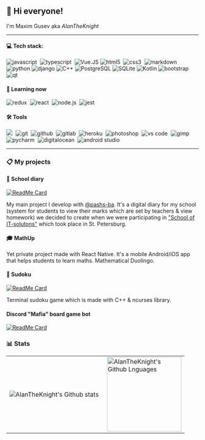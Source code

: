 ## :wave: Hi everyone!

I'm Maxim Gusev aka *AlanTheKnight*

---

#### :computer: Tech stack:

<img alt="javascript" src="https://img.shields.io/badge/javascript-000000.svg?&style=for-the-badge&logo=javascript&logoColor=F7DF1E" />&nbsp;
<img alt="typescript" src="https://img.shields.io/badge/typescript-007ACC.svg?&style=for-the-badge&logo=typescript&logoColor=fff" />&nbsp;
<img alt="Vue.JS" src="https://img.shields.io/badge/vuejs-4FC08D.svg?&style=for-the-badge&logo=vuedotjs&logoColor=fff">
<img alt="html5" src="https://img.shields.io/badge/html-E34F26.svg?&style=for-the-badge&logo=html5&logoColor=fff" />&nbsp;
<img alt="css3" src="https://img.shields.io/badge/css-1572B6.svg?&style=for-the-badge&logo=css3&logoColor=fff" />&nbsp;
<img alt="markdown" src="https://img.shields.io/badge/markdown-000.svg?&style=for-the-badge&logo=markdown&logoColor=fff" />&nbsp;
<img alt="python" src="https://img.shields.io/badge/python-3776AB.svg?&style=for-the-badge&logo=python&logoColor=fff">
<img alt="django" src="https://img.shields.io/badge/django-092E20.svg?&style=for-the-badge&logo=django&logoColor=fff">
<img alt="C++" src="https://img.shields.io/badge/c++-00599C.svg?&style=for-the-badge&logo=cplusplus&logoColor=fff">
<img alt="PostgreSQL" src="https://img.shields.io/badge/postgresql-4169E1.svg?&style=for-the-badge&logo=postgresql&logoColor=fff">
<img alt="SQLite" src="https://img.shields.io/badge/sqlite-003B57.svg?&style=for-the-badge&logo=sqlite&logoColor=fff">
<img alt="Kotlin" src="https://img.shields.io/badge/kotlin-7F52FF.svg?&style=for-the-badge&logo=kotlin&logoColor=fff">
<img alt="bootstrap" src="https://img.shields.io/badge/bootstrap-7610F7.svg?&style=for-the-badge&logo=bootstrap&logoColor=fff" />&nbsp;
<img alt="qt" src="https://img.shields.io/badge/qt-41CD52.svg?&style=for-the-badge&logo=qt&logoColor=fff" />&nbsp;

#### :book: Learning now

<img alt="redux" src="https://img.shields.io/badge/redux-764ABC.svg?&style=for-the-badge&logo=redux&logoColor=fff"/>&nbsp;
<img alt="react" src="https://img.shields.io/badge/react-61DAFB.svg?&style=for-the-badge&logo=react&logoColor=fff" />&nbsp;
<img alt="node.js" src="https://img.shields.io/badge/node.js-90C53F.svg?&style=for-the-badge&logo=node.js&logoColor=fff" />&nbsp;
<img alt="jest" src="https://img.shields.io/badge/jest-C21325.svg?&style=for-the-badge&logo=jest&logoColor=fff" />&nbsp;

#### :hammer_and_wrench: Tools

<img src="https://img.shields.io/badge/linux-FCC624.svg?&style=for-the-badge&logo=linux&logoColor=000"/>&nbsp;
<img alt="git" src="https://img.shields.io/badge/git-F05033.svg?&style=for-the-badge&logo=git&logoColor=fff" />&nbsp;
<img alt="github" src="https://img.shields.io/badge/github-000.svg?&style=for-the-badge&logo=github&logoColor=fff" />&nbsp;
<img alt="gitlab" src="https://img.shields.io/badge/gitlab-380D75.svg?&style=for-the-badge&logo=gitlab&logoColor=fff" />&nbsp;
<img alt="heroku" src="https://img.shields.io/badge/heroku-5920B1.svg?&style=for-the-badge&logo=heroku&logoColor=fff" />&nbsp;
<img alt="photoshop" src="https://img.shields.io/badge/photoshop-31A8FF.svg?&style=for-the-badge&logo=adobe-photoshop&logoColor=fff" />&nbsp;
<img alt="vs code" src="https://img.shields.io/badge/vscode-007ACC.svg?&style=for-the-badge&logo=visual-studio-code&logoColor=fff" />&nbsp;
<img alt="gimp" src="https://img.shields.io/badge/gimp-5C5543.svg?&style=for-the-badge&logo=gimp&logoColor=fff" />&nbsp;
<img alt="pycharm" src="https://img.shields.io/badge/pycharm-000.svg?&style=for-the-badge&logo=pycharm&logoColor=fff" />&nbsp;
<img alt="digitalocean" src="https://img.shields.io/badge/digital ocean-0080FF.svg?&style=for-the-badge&logo=digitalocean&logoColor=fff" />&nbsp;
<img alt="android studio" src="https://img.shields.io/badge/android studio-3DDC84.svg?&style=for-the-badge&logo=androidstudio&logoColor=fff" />&nbsp;

---

### 📋 My projects

#### :blue_book: School diary

[![ReadMe Card](https://github-readme-stats.vercel.app/api/pin/?username=ideasoft-spb&repo=diary56&theme=tokyonight)](https://github.com/ideasoft-spb/school-diary)

My main project I develop with [@pashs-ba](https://github.com/pashs-ba). It's a digital diary for my
school (system for students to view their marks which are set by teachers & view homework) we decided
to create when we were participating in ["School of IT-solutons"](https://itsolschool.ru/) which took
place in St. Petersburg.

#### 🎓 MathUp

Yet private project made with React Native. It's a mobile Android/iOS app that helps students to
learn maths. Mathematical Duolingo.

#### :pencil: Sudoku

[![ReadMe Card](https://github-readme-stats.vercel.app/api/pin/?username=alantheknight&repo=sudoku&theme=tokyonight)](https://github.com/alantheknight/sudoku)

Terminal sudoku game which is made with C++ & ncurses library.

#### Discord "Mafia" board game bot

[![ReadMe Card](https://github-readme-stats.vercel.app/api/pin/?username=alantheknight&repo=mafiabot&theme=tokyonight)](https://github.com/alantheknight/mafiabot)

### 📊 Stats

<table>
  <tr>
    <td>
      <img align="left" src="https://github-readme-streak-stats.herokuapp.com/?user=AlanTheKnight&theme=vue-dark&hide_border=true" alt="AlanTheKnight's Github stats"/>
    </td>
    <td>
      <img height="195px" align="right" alt="AlanTheKnight's Github Lnguages" src="https://github-readme-stats-eight-theta.vercel.app/api/top-langs/?username=AlanTheKnight&theme=vue-dark&layout=compact&hide_border=true" />
    </td>
  </tr>
</table>
